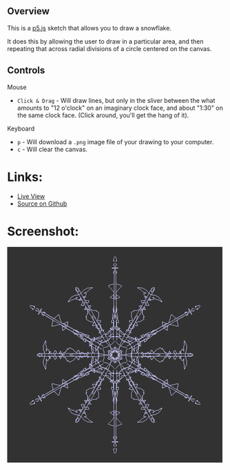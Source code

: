 ## Overview

This is a [p5.js][p5js-home] sketch that allows you to draw a snowflake.

It does this by allowing the user to draw in a particular area, and then repeating that across radial divisions of a circle centered on the canvas.

## Controls

Mouse 

- `Click & Drag` - Will draw lines, but only in the sliver between the what amounts to "12 o'clock" on an imaginary clock face, and about "1:30" on the same clock face. (Click around, you'll get the hang of it).

Keyboard

- `p` - Will download a `.png` image file of your drawing to your computer.
- `c` - Will clear the canvas.

# Links:

* [Live View][live-view]
* [Source on Github][source-code]

# Screenshot:

![screenshot][screenshot-01]

[p5js-home]: http://p5js.org/
[source-code]: https://github.com/brianhonohan/sketchbook/tree/master/p5js/snowflake-pen/
[live-view]: https://brianhonohan.com/sketchbook/p5js/snowflake-pen/
[screenshot-01]: ./screenshot-01.png
